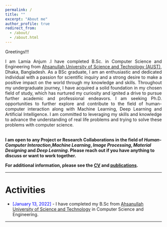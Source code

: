 ```yaml
---
permalink: /
title: ""
excerpt: "About me"
author_profile: true
redirect_from: 
  - /about/
  - /about.html
---
```


Greetings!!!

<div style="text-align: justify"> 

I am Lamia Anjum .I have completed B.Sc. in Computer Science and Engineering from <a href="http://aust.edu/">Ahsanullah University of Science and Technology (AUST)</a>, Dhaka, Bangladesh. As a BSc graduate, I am an enthusiastic and dedicated individual with a passion for scientific inquiry and a strong desire to make a positive impact on the world through my knowledge and skills. Throughout my undergraduate journey, I have acquired a solid foundation in my chosen field of study, which has nurtured my curiosity and ignited a drive to pursue further academic and professional endeavors. I am seeking Ph.D. opportunities to further explore and contribute to the field of human-computer interaction along with Machine Learning, Deep Learning and Artificial Intelligence. I am committed to leveraging my skills and knowledge to advance the understanding of real life problems and trying to solve these problems with computer science.<br /><br /></div>
 
<b> I am open to any Project or Research Collaborations in the field of *Human-Computer Interaction*,*Machine Learning*, *Image Processing*, *Material Designing* and *Deep Learning*. Please reach out if you have anything to discuss or want to work together.  </b> <a href="mailto:lamianjum123@gmail.com"><i class="fas fa-envelope"></i></a> <br />  


**For additional information, please see the [CV](https://lamianjum.github.io/cv/) and [publications](https://lamianjum.github.io/publications/).**

-----------


# Activities 
* <span style="color:Blue"> [January 13, 2022] </span> - I have completed my B.Sc from [Ahsanullah University of Science and Technology](http://aust.edu/) in Computer Science and Engineering.

<script type="text/javascript" src="//rf.revolvermaps.com/0/0/8.js?i=52vxgbx02tg&amp;m=0&amp;c=ff0000&amp;cr1=ffffff&amp;f=arial&amp;l=33" async="async"></script>

-----------



